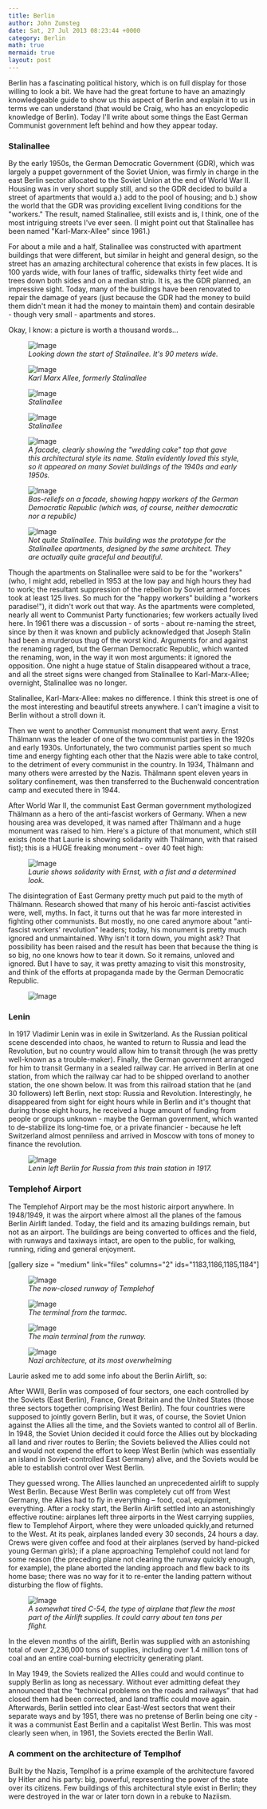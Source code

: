 ```yaml
---
title: Berlin
author: John Zumsteg
date: Sat, 27 Jul 2013 08:23:44 +0000
category: Berlin
math: true
mermaid: true
layout: post
---
```

Berlin has a fascinating political history, which is on full display for those willing to look a bit. We have had the great fortune to have an amazingly knowledgeable guide to show us this aspect of Berlin and explain it to us in terms we can understand (that would be Craig, who has an encyclopedic knowledge of Berlin). Today I'll write about some things the East German Communist government left behind and how they appear today.

<h3>Stalinallee</h3>

By the early 1950s, the German Democratic Government (GDR), which was largely a puppet government of the Soviet Union, was firmly in charge in the east Berlin sector allocated to the Soviet Union at the end of World War II. Housing was in very short supply still, and so the GDR decided to build a street of apartments that would a.) add to the pool of housing; and b.) show the world that the GDR was providing excellent living conditions for the "workers." The result, named Stalinallee, still exists and is, I think, one of the most intriguing streets I've ever seen. (I might point out that Stalinallee has been named "Karl-Marx-Allee" since 1961.)

For about a mile and a half, Stalinallee was constructed with apartment buildings that were different, but similar in height and general design, so the street has an amazing architectural coherence that exists in few places. It is 100 yards wide, with four lanes of traffic, sidewalks thirty feet wide and trees down both sides and on a median strip. It is, as the GDR planned, an impressive sight. Today, many of the buildings have been renovated to repair the damage of years (just because the GDR had the money to build them didn't mean it had the money to maintain them) and contain desirable - though very small - apartments and stores. 

Okay, I know: a picture is worth a thousand words...

<figure class = "landscape">
	<img src="{{ "/assets/images/2013/07/MG_7968.jpg" | prepend: site.baseurl | prepend: site.url }}"   alt="Image" />
		<figcaption><em>Looking down the start of Stalinallee. It's 90 meters wide.</em></figcaption>
</figure>
<figure class = "landscape">
	<img src="{{ "/assets/images/2013/07/MG_7972.jpg" | prepend: site.baseurl | prepend: site.url }}"   alt="Image" />
		<figcaption><em>Karl Marx Allee, formerly Stalinallee</em></figcaption>
</figure>

<figure class = "portrait">
	<img src="{{ "/assets/images/2013/07/MG_7976.jpg" | prepend: site.baseurl | prepend:site.url }}"   alt="Image" />
		<figcaption><em>Stalinallee</em></figcaption>
</figure>

<figure class = "landscape">
	<img src="{{ "/assets/images/2013/07/MG_7977.jpg" | prepend: site.baseurl | prepend: site.url }}"   alt="Image" />
		<figcaption><em>Stalinallee</em></figcaption>
</figure>

<figure class = "landscape">
	<img src="{{ "/assets/images/2013/07/MG_7984.jpg" | prepend: site.baseurl | prepend: site.url }}"   alt="Image" />
		<figcaption><em>A facade, clearly showing the "wedding cake" top that gave this architectural style its name. Stalin evidently loved this style, so it appeared on many Soviet buildings of the 1940s and early 1950s.</em></figcaption>
</figure>

<figure class = "portrait">
	<img src="{{ "/assets/images/2013/07/MG_7987.jpg" | prepend: site.baseurl | prepend: site.url }}"   alt="Image" />
		<figcaption><em>Bas-reliefs on a facade, showing happy workers of the German Democratic Republic (which was, of course, neither democratic nor a republic)</em></figcaption>
</figure>
<figure class = "landscape">
	<img src="{{ "/assets/images/2013/07/MG_7998.jpg" | prepend: site.baseurl | prepend: site.url }}"   alt="Image" />
		<figcaption><em>Not quite Stalinallee. This building was the prototype for the Stalinallee apartments, designed by the same architect. They are actually quite graceful and beautiful.</em></figcaption>
</figure>

Though the apartments on Stalinallee were said to be for the "workers" (who, I might add, rebelled in 1953 at the low pay and high hours they had to work; the resultant suppression of the rebellion by Soviet armed forces took at least 125 lives. So much for the "happy workers" building a "workers paradise!"), it didn't work out that way. As the apartments were completed, nearly all went to Communist Party functionaries; few workers actually lived here. In 1961 there was a discussion - of sorts - about re-naming the street, since by then it was known and publicly acknowledged that Joseph Stalin had been a murderous thug of the worst kind. Arguments for and against the renaming raged, but the German Democratic Republic, which wanted the renaming, won, in the way it won most arguments: it ignored the opposition. One night a huge statue of Stalin disappeared without a trace, and all the street signs were changed from Stalinallee to Karl-Marx-Allee; overnight, Stalinallee was no longer.

Stalinallee, Karl-Marx-Allee: makes no difference. I think this street is one of the most interesting and beautiful streets anywhere. I can't imagine a visit to Berlin without a stroll down it.

Then we went to another Communist monument that went awry. Ernst Thälmann was the leader of one of the two communist parties in the 1920s and early 1930s. Unfortunately, the two communist parties spent so much time and energy fighting each other that the Nazis were able to take control, to the detriment of every communist in the country. In 1934, Thälmann and many others were arrested by the Nazis. Thälmann spent eleven years in solitary confinement, was then transferred to the Buchenwald concentration camp and executed there in 1944.

After World War II, the communist East German government mythologized Thälmann as a hero of the anti-fascist workers of Germany. When a new housing area was developed, it was named after Thälmann and a huge monument was raised to him. Here's a picture of that monument, which still exists (note that Laurie is showing solidarity with Thälmann, with that raised fist); this is a HUGE freaking monument - over 40 feet high:

<figure class = "landscape">
	<img src="{{"/assets/images/2013/07/MG_80341.jpg" | prepend: site.baseurl | prepend: site.url }}" alt="Image" />
	<figcaption><em>Laurie shows solidarity with Ernst, with a fist and a determined look.</em></figcaption>
</figure>



The disintegration of East Germany pretty much put paid to the myth of Thälmann. Research showed that many of his heroic anti-fascist activities were, well, myths. In fact, it turns out that he was far more interested in fighting other communists. But mostly, no one cared anymore about "anti-fascist workers' revolution" leaders; today, his monument is pretty much ignored and unmaintained. Why isn't it torn down, you might ask? That possibility has been raised and the result has been that because the thing is so big, no one knows how to tear it down. So it remains, unloved and ignored. But I have to say, it was pretty amazing to visit this monstrosity, and think of the efforts at propaganda made by the German Democratic Republic.
<figure class = "landscape">
	<img src="{{"/assets/images/2013/07/MG_8038.jpg" | prepend: site.baseurl | prepend: site.url }}" alt="Image" />
	<figcaption></figcaption>
</figure>


<h3> Lenin</h3>
In 1917 Vladimir Lenin was in exile in Switzerland. As the Russian political scene descended into chaos, he wanted to return to Russia and lead the Revolution, but no country would allow him to transit through (he was pretty well-known as a trouble-maker). Finally, the German government arranged for him to transit Germany in a sealed railway car. He arrived in Berlin at one station, from which the railway car had to be shipped overland to another station, the one shown below. It was from this railroad station that he (and 30 followers) left Berlin, next stop: Russia and Revolution. Interestingly, he disappeared from sight for eight hours while in Berlin and it's thought that during those eight hours, he received a huge amount of funding from people or groups unknown - maybe the German government, which wanted to de-stabilize its long-time foe, or a private financier - because he left Switzerland almost penniless and arrived in Moscow with tons of money to finance the revolution.
<figure class = "landscape">
	<img src="{{"/assets/images/2013/07/MG_8043.jpg" | prepend: site.baseurl | prepend: site.url }}" alt="Image" />
	<figcaption><em>Lenin left Berlin for Russia from this train station in 1917.</em></figcaption>
</figure>



<h3>Templehof Airport</h3>
The Templehof Airport may be the most historic airport anywhere. In 1948/1949, it was the airport where almost all the planes of the famous Berlin Airlift landed. Today, the field and its amazing buildings remain, but not as an airport. The buildings are being converted to offices and the field, with runways and taxiways intact, are open to the public, for walking, running, riding and general enjoyment.

[gallery size = "medium" link="files" columns="2" ids="1183,1186,1185,1184"]
<figure class = "landscape">
	<img src="{{ "/assets/images/2013/07/MG_8052.jpg" | prepend: site.baseurl |prepend: site.url }}" alt="Image" />
		<figcaption><em>The now-closed runway of Templehof</em></figcaption>
</figure>
<figure class = "landscape">
	<img src="{{ "/assets/images/2013/07/MG_8055.jpg" | prepend: site.baseurl | prepend: site.url }}"   alt="Image" />
		<figcaption><em>The terminal from the tarmac.</em></figcaption>
</figure>

<figure class = "landscape">
	<img src="{{ "/assets/images/2013/07/MG_8065.jpg" | prepend: site.baseurl | prepend: site.url }}"   alt="Image" />
		<figcaption><em>The main terminal from the runway.</em></figcaption>
</figure>
<figure class= "landscape">
	<img src="{{ "/assets/images/2013/07/MG_8062.jpg" | prepend: site.baseurl | prepend: site.u. l}}"   alt="Image" />
		<figcaption><em>Nazi architecture, at its most overwhelming</em></figcaption>
</figure>

Laurie asked me to add some info about the Berlin Airlift, so:

After WWII, Berlin was composed of four sectors, one each controlled by the Soviets (East Berlin), France, Great Britain and the United States (those three sectors together comprising West Berlin). The four countries were supposed to jointly govern Berlin, but it was, of course, the Soviet Union against the Allies all the time, and the Soviets wanted to control all of Berlin. In 1948, the Soviet Union decided it could force the Allies out by blockading all land and river routes to Berlin; the Soviets believed the Allies could not and would not expend the effort to keep West Berlin (which was essentially an island in Soviet-controlled East Germany) alive, and the Soviets would be able to establish control over West Berlin.

They guessed wrong. The Allies launched an unprecedented airlift to supply West Berlin. Because West Berlin was completely cut off from West Germany, the Allies had to fly in everything – food, coal, equipment, everything. After a rocky start, the Berlin Airlift settled into an astonishingly effective routine: airplanes left three airports in the West carrying supplies, flew to Templehof Airport, where they were unloaded quickly,and returned to the West. At its peak, airplanes landed every 30 seconds, 24 hours a day. Crews were given coffee and food at their airplanes (served by hand-picked young German girls); if a plane approaching Templehof could not land for some reason (the preceding plane not clearing the runway quickly enough, for example), the plane aborted the landing approach and flew back to its home base; there was no way for it to re-enter the landing pattern without disturbing the flow of flights.

<figure class = "landscape">
	<img src="{{"/assets/images/2013/07/MG_8054.jpg" | prepend: site.baseurl | prepend: site.url }}" alt="Image" />
	<figcaption><em>A somewhat tired C-54, the type of airplane that flew the most part of the Airlift supplies. It could carry about ten tons per flight.</em></figcaption>
</figure>


In the eleven months of the airlift, Berlin was supplied with an astonishing total of over 2,236,000 tons of supplies, including over 1.4 million tons of coal and an entire coal-burning electricity generating plant.

In May 1949, the Soviets realized the Allies could and would continue to supply Berlin as long as necessary. Without ever admitting defeat they announced that the “technical problems on the roads and railways” that had closed them had been corrected, and land traffic could move again. Afterwards, Berlin settled into clear East-West sectors that went their separate ways and by 1951, there was no pretense of Berlin being one city - it was a communist East Berlin and a capitalist West Berlin. This was most clearly seen when, in 1961, the Soviets erected the Berlin Wall.

<h3>A comment on the architecture of Templhof</h3>
Built by the Nazis, Templhof is a prime example of the architecture favored by Hitler and his party: big, powerful, representing the power of the state over its citizens. Few buildings of this architectural style exist in Berlin; they were destroyed in the war or later torn down in a rebuke to Naziism. 
